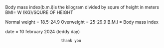 Body mass index(b.m.i)is the kilogram divided by squre of height in meters
BMI= W (KG)/SQURE OF HEIGHT



Normal weight   = 18.5-24.9
    Overweight = 25-29.9
    B.M.I = Body mass  index

date = 10 february 2024 (teddy day)

                             thank you 